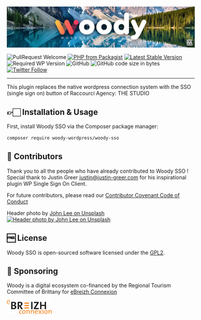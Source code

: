 ![Woody](woody_github_banner.jpg)

![PullRequest Welcome](https://img.shields.io/badge/PR-welcome-brightgreen.svg?style=flat-square)
[![PHP from Packagist](https://img.shields.io/packagist/php-v/woody-wordpress/woody-sso.svg?style=flat-square)](https://php.net/releases/)
[![Latest Stable Version](https://img.shields.io/packagist/v/woody-wordpress/woody-sso.svg?style=flat-square)](https://packagist.org/packages/woody-wordpress/woody-sso)
![Required WP Version](https://img.shields.io/badge/wordpress->=4.8-blue.svg?style=flat-square)
![GitHub](https://img.shields.io/github/license/woody-wordpress/woody-sso.svg?style=flat-square)
![GitHub code size in bytes](https://img.shields.io/github/languages/code-size/woody-wordpress/woody-sso.svg?style=flat-square&color=lightgrey)
[![Twitter Follow](https://img.shields.io/twitter/follow/raccourciagency.svg?label=Twitter&style=social)](https://twitter.com/raccourciagency)

* * *

This plugin replaces the native wordpress connection system with the SSO (single sign on) button of Raccourci Agency: THE STUDIO

## 👉🏻 Installation & Usage

First, install Woody SSO via the Composer package manager:

```bash
composer require woody-wordpress/woody-sso
```

## 👏 Contributors

Thank you to all the people who have already contributed to Woody SSO !
Special thank to Justin Greer <justin@justin-greer.com> for his inspirational plugin WP Single Sign On Client.

For future contributors, please read our [Contributor Covenant Code of Conduct](CODE_OF_CONDUCT.md)

Header photo by [John Lee on Unsplash](https://unsplash.com/@john_artifexfilms?utm_medium=referral&utm_campaign=photographer-credit&utm_content=creditBadge)<br/>
[![Header photo by John Lee on Unsplash](https://img.shields.io/badge/John%20Lee-black.svg?style=flat-square&logo=unsplash&logoWidth=10)](https://unsplash.com/@john_artifexfilms?utm_medium=referral&utm_campaign=photographer-credit&utm_content=creditBadge)

## 🆓 License

Woody SSO is open-sourced software licensed under the [GPL2](LICENSE).

## 💝 Sponsoring

Woody is a digital ecosystem co-financed by the Regional Tourism Committee of Brittany for [eBreizh Connexion](http://www.ebreizhconnexion.bzh)

![eBreizh Connexion](logo_ebreizh_connexion.png)
